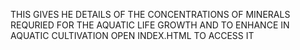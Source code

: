 THIS GIVES HE DETAILS OF THE CONCENTRATIONS OF MINERALS REQURIED FOR THE AQUATIC LIFE GROWTH AND TO ENHANCE IN AQUATIC CULTIVATION 
OPEN INDEX.HTML TO ACCESS IT
